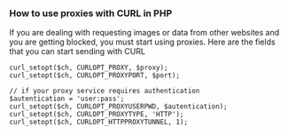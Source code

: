 ### How to use proxies with CURL in PHP

If you are dealing with requesting images or data from other websites and you are getting blocked, you must start using proxies. Here are the fields that you can start sending with CURL

```
curl_setopt($ch, CURLOPT_PROXY, $proxy);
curl_setopt($ch, CURLOPT_PROXYPORT, $port);

// if your proxy service requires authentication
$autentication = 'user:pass';
curl_setopt($ch, CURLOPT_PROXYUSERPWD, $autentication);
curl_setopt($ch, CURLOPT_PROXYTYPE, 'HTTP');
curl_setopt($ch, CURLOPT_HTTPPROXYTUNNEL, 1);
```